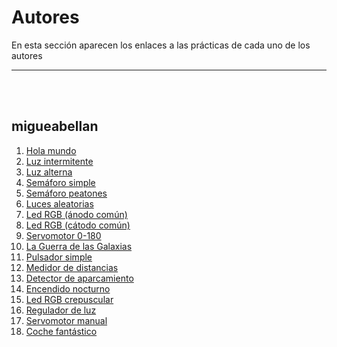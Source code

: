 # Autores

En esta sección aparecen los enlaces a las prácticas de cada uno de los autores


---


<br><br>

## migueabellan

1. [Hola mundo](Practicas/Hola-mundo/README.md)
2. [Luz intermitente](Practicas/Luz-intermitente/README.md)
3. [Luz alterna](Practicas/Luz-alterna/README.md)
4. [Semáforo simple](Practicas/Semaforo-simple/README.md)
5. [Semáforo peatones](Practicas/Semaforo-peatones/README.md)
6. [Luces aleatorias](Practicas/Luces-aleatorias/README.md)
7. [Led RGB (ánodo común)](Practicas/Led-RGB-anodo-comun/README.md)
8. [Led RGB (cátodo común)](Practicas/Led-RGB-catodo-comun/README.md)
9. [Servomotor 0-180](Practicas/Servomotor-0-180/README.md)
10. [La Guerra de las Galaxias](Practicas/La-guerra-de-las-galaxias/README.md)
11. [Pulsador simple](Practicas/Pulsador-simple/README.md)
12. [Medidor de distancias](Practicas/Medidor-de-distancias/README.md)
13. [Detector de aparcamiento](Practicas/Detector-de-aparcamiento/README.md)
14. [Encendido nocturno](Practicas/Encendido-nocturno/README.md)
15. [Led RGB crepuscular](Practicas/Led-RGB-crepuscular/README.md)
16. [Regulador de luz](Practicas/Regulador-de-luz/README.md)
17. [Servomotor manual](Practicas/Servomotor-manual/README.md)
18. [Coche fantástico](Practicas/Coche-fantastico/README.md)